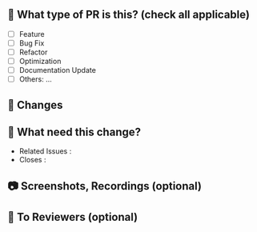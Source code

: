 ## 🔎 What type of PR is this? (check all applicable)

- [ ] Feature
- [ ] Bug Fix
- [ ] Refactor
- [ ] Optimization
- [ ] Documentation Update
- [ ] Others: ...

## 📝 Changes 
<!-- 작업한 내용을 작성해주세요-->


## 🐥 What need this change? 
- Related Issues :
- Closes :


## 📷 Screenshots, Recordings (optional)

## 👫 To Reviewers (optional)
